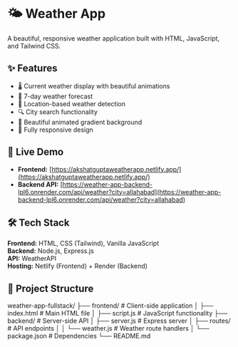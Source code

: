 # 🌤️ Weather App

A beautiful, responsive weather application built with HTML, JavaScript, and Tailwind CSS.

## ✨ Features
- 🌡️ Current weather display with beautiful animations
- 📅 7-day weather forecast
- 📍 Location-based weather detection
- 🔍 City search functionality
- 🎨 Beautiful animated gradient background
- 📱 Fully responsive design

## 🚀 Live Demo
- **Frontend:** [https://akshatguptaweatherapp.netlify.app/](https://akshatguptaweatherapp.netlify.app/)
- **Backend API:** [https://weather-app-backend-lpl6.onrender.com/api/weather?city=allahabad](https://weather-app-backend-lpl6.onrender.com/api/weather?city=allahabad)

## 🛠️ Tech Stack

**Frontend:** HTML, CSS (Tailwind), Vanilla JavaScript  
**Backend:** Node.js, Express.js  
**API:** WeatherAPI  
**Hosting:** Netlify (Frontend) + Render (Backend)

## 📁 Project Structure

weather-app-fullstack/
├── frontend/ # Client-side application
│ ├── index.html # Main HTML file
│ ├── script.js # JavaScript functionality
├── backend/ # Server-side API
│ ├── server.js # Express server
│ ├── routes/ # API endpoints
│ │ └── weather.js # Weather route handlers
│ └── package.json # Dependencies
└── README.md
